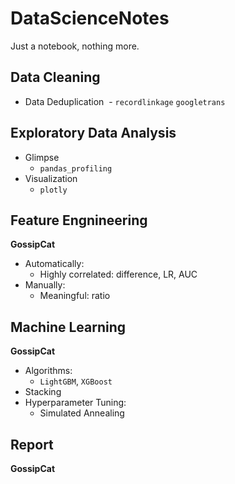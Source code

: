 # DataScienceNotes
Just a notebook, nothing more.

## Data Cleaning

- Data Deduplication
  - ``recordlinkage`` ``googletrans``

## Exploratory Data Analysis

- Glimpse
  - ``pandas_profiling``
- Visualization
  - ``plotly``

## Feature Engnineering

**GossipCat**

- Automatically:
  - Highly correlated: difference, LR, AUC
- Manually: 
  - Meaningful: ratio
 
 ## Machine Learning
 
 **GossipCat**
 
 - Algorithms:
   - ``LightGBM``, ``XGBoost``
 - Stacking
 - Hyperparameter Tuning:
   - Simulated Annealing
 
 ## Report
 
 **GossipCat**
